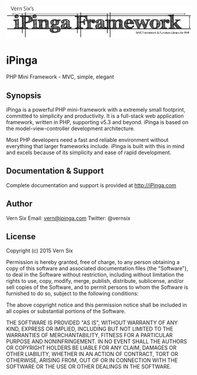 ![](images/ipinga_logo_large.png?raw=true)

# iPinga
PHP Mini Framework - MVC, simple, elegant

## Synopsis

iPinga is a powerful PHP mini-framework with a extremely small footprint, 
committed to simplicity and productivity.  It is a full-stack web application 
framework, written in PHP, supporting v5.3 and beyond.  iPinga is based on 
the model-view-controller development architecture.  

Most PHP developers need a fast and reliable environment without everything that 
larger frameworks include.  iPinga is built with this in mind and excels 
because of its simplicity and ease of rapid development.

## Documentation & Support

Complete documentation and support is provided at http://iPinga.com

## Author

Vern Six 
Email:   vern@ipinga.com
Twitter: @vernsix

## License

Copyright (c) 2015 Vern Six

Permission is hereby granted, free of charge, to any person obtaining a copy
of this software and associated documentation files (the "Software"), to deal
in the Software without restriction, including without limitation the rights
to use, copy, modify, merge, publish, distribute, sublicense, and/or sell
copies of the Software, and to permit persons to whom the Software is
furnished to do so, subject to the following conditions:

The above copyright notice and this permission notice shall be included in all
copies or substantial portions of the Software.

THE SOFTWARE IS PROVIDED "AS IS", WITHOUT WARRANTY OF ANY KIND, EXPRESS OR
IMPLIED, INCLUDING BUT NOT LIMITED TO THE WARRANTIES OF MERCHANTABILITY,
FITNESS FOR A PARTICULAR PURPOSE AND NONINFRINGEMENT. IN NO EVENT SHALL THE
AUTHORS OR COPYRIGHT HOLDERS BE LIABLE FOR ANY CLAIM, DAMAGES OR OTHER
LIABILITY, WHETHER IN AN ACTION OF CONTRACT, TORT OR OTHERWISE, ARISING FROM,
OUT OF OR IN CONNECTION WITH THE SOFTWARE OR THE USE OR OTHER DEALINGS IN THE
SOFTWARE.

